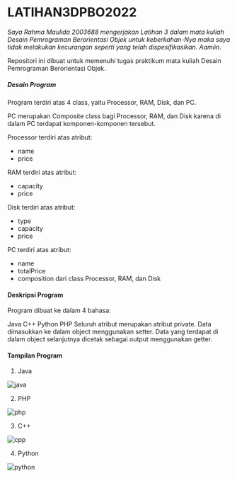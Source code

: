 # LATIHAN3DPBO2022

*Saya Rahma Maulida 2003688 mengerjakan Latihan 3 dalam mata kuliah Desain Pemrograman Berorientasi Objek untuk keberkahan-Nya maka saya tidak melakukan kecurangan seperti yang telah dispesifikasikan. Aamiin.*

Repositori ini dibuat untuk memenuhi tugas praktikum mata kuliah Desain Pemrograman Berorientasi Objek.

##### Desain Program
Program terdiri atas 4 class, yaitu Processor, RAM, Disk, dan PC.

PC merupakan Composite class bagi Processor, RAM, dan Disk karena di dalam PC terdapat komponen-komponen tersebut.

Processor terdiri atas atribut:
- name
- price

RAM terdiri atas atribut:
- capacity
- price

Disk terdiri atas atribut:
- type
- capacity
- price

PC terdiri atas atribut:
- name
- totalPrice
- composition dari class Processor, RAM, dan Disk

#### Deskripsi Program
Program dibuat ke dalam 4 bahasa:

Java
C++
Python
PHP
Seluruh atribut merupakan atribut private. Data dimasukkan ke dalam object menggunakan setter. Data yang terdapat di dalam object selanjutnya dicetak sebagai output menggunakan getter.

#### Tampilan Program
1. Java

![java](https://user-images.githubusercontent.com/91965618/155633910-d02dbd13-23e1-4203-8bcb-dc85b16861bb.PNG)

2. PHP

![php](https://user-images.githubusercontent.com/91965618/155633902-cb10d980-287f-4dfc-832b-8b5140e51ded.PNG)

3. C++

![cpp](https://user-images.githubusercontent.com/91965618/155633887-5826dae2-56fe-4ae5-b9c0-f053dcbc8caf.PNG)

4. Python

![python](https://user-images.githubusercontent.com/91965618/155633890-c392df1b-0399-4858-b0bd-83542ce74f8f.PNG)
